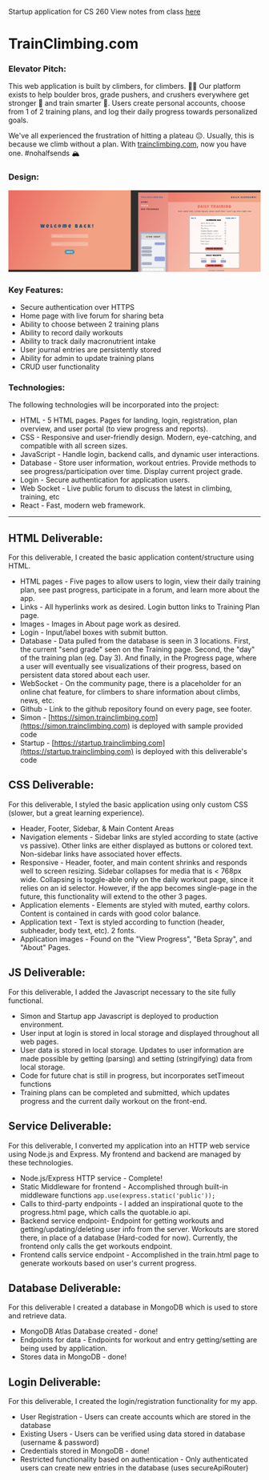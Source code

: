 Startup application for CS 260
View notes from class [here](notes.md)

# TrainClimbing.com

### Elevator Pitch:

This web application is built by climbers, for climbers. 🧗‍♂️ Our platform exists to help boulder bros, grade pushers, and crushers everywhere get stronger 💪 and train smarter 🧠. Users create personal accounts, choose from 1 of 2 training plans, and log their daily progress towards personalized goals.

We've all experienced the frustration of hitting a plateau 😔. Usually, this is because we climb without a plan. With [trainclimbing.com](https://trainclimbing.com), now you have one.
#nohalfsends 🏔️

### Design:

![wireframes](static/img/TrainClimbing%20WireFrame.png)

### Key Features:

- Secure authentication over HTTPS
- Home page with live forum for sharing beta
- Ability to choose between 2 training plans
- Ability to record daily workouts
- Ability to track daily macronutrient intake
- User journal entries are persistently stored
- Ability for admin to update training plans
- CRUD user functionality

### Technologies:

The following technologies will be incorporated into the project:

- HTML - 5 HTML pages. Pages for landing, login, registration, plan overview, and user portal (to view progress and reports).
- CSS - Responsive and user-friendly design. Modern, eye-catching, and compatible with all screen sizes.
- JavaScript - Handle login, backend calls, and dynamic user interactions.
- Database - Store user information, workout entries. Provide methods to see progress/participation over time. Display current project grade.
- Login - Secure authentication for application users.
- Web Socket - Live public forum to discuss the latest in climbing, training, etc
- React - Fast, modern web framework.

---

## HTML Deliverable:

For this deliverable, I created the basic application content/structure using HTML.

- HTML pages - Five pages to allow users to login, view their daily training plan, see past progress, participate in a forum, and learn more about the app.
- Links - All hyperlinks work as desired. Login button links to Training Plan page.
- Images - Images in About page work as desired.
- Login - Input/label boxes with submit button.
- Database - Data pulled from the database is seen in 3 locations. First, the current "send grade" seen on the Training page. Second, the "day" of the training plan (eg. Day 3). And finally, in the Progress page, where a user will eventually see visualizations of their progress, based on persistent data stored about each user.
- WebSocket - On the community page, there is a placeholder for an online chat feature, for climbers to share information about climbs, news, etc.
- Github - Link to the github repository found on every page, see footer.
- Simon - [https://simon.trainclimbing.com](https://simon.trainclimbing.com) is deployed with sample provided code
- Startup - [https://startup.trainclimbing.com](https://startup.trainclimbing.com) is deployed with this deliverable's code

## CSS Deliverable:

For this deliverable, I styled the basic application using only custom CSS (slower, but a great learning experience).

- Header, Footer, Sidebar, & Main Content Areas
- Navigation elements - Sidebar links are styled according to state (active vs passive). Other links are either displayed as buttons or colored text. Non-sidebar links have associated hover effects.
- Responsive - Header, footer, and main content shrinks and responds well to screen resizing. Sidebar collapses for media that is < 768px wide. Collapsing is toggle-able only on the daily workout page, since it relies on an id selector. However, if the app becomes single-page in the future, this functionality will extend to the other 3 pages.
- Application elements - Elements are styled with muted, earthy colors. Content is contained in cards with good color balance.
- Application text - Text is styled according to function (header, subheader, body text, etc). 2 fonts.
- Application images - Found on the "View Progress", "Beta Spray", and "About" Pages.

## JS Deliverable:

For this deliverable, I added the Javascript necessary to the site fully functional.

- Simon and Startup app Javascript is deployed to production environment.
- User input at login is stored in local storage and displayed throughout all web pages.
- User data is stored in local storage. Updates to user information are made possible by getting (parsing) and setting (stringifying) data from local storage.
- Code for future chat is still in progress, but incorporates setTimeout functions
- Training plans can be completed and submitted, which updates progress and the current daily workout on the front-end.

## Service Deliverable:

For this deliverable, I converted my application into an HTTP web service using Node.js and Express. My frontend and backend are managed by these technologies.

- Node.js/Express HTTP service - Complete!
- Static Middleware for frontend - Accomplished through built-in middleware functions `app.use(express.static('public'));`
- Calls to third-party endpoints - I added an inspirational quote to the progress.html page, which calls the quotable.io api.
- Backend service endpoint- Endpoint for getting workouts and getting/updating/deleting user info from the server. Workouts are stored there, in place of a database (Hard-coded for now). Currently, the frontend only calls the get workouts endpoint.
- Frontend calls service endpoint - Accomplished in the train.html page to generate workouts based on user's current progress.

## Database Deliverable:

For this deliverable I created a database in MongoDB which is used to store and retrieve data.

- MongoDB Atlas Database created - done!
- Endpoints for data - Endpoints for workout and entry getting/setting are being used by application.
- Stores data in MongoDB - done!

## Login Deliverable:

For this deliverable, I created the login/registration functionality for my app.

- User Registration - Users can create accounts which are stored in the database
- Existing Users - Users can be verified using data stored in database (username & password)
- Credentials stored in MongoDB - done!
- Restricted functionality based on authentication - Only authenticated users can create new entries in the database (uses secureApiRouter)
